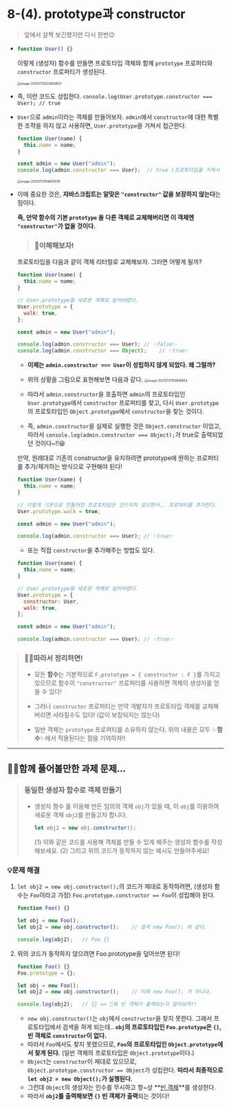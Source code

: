 #  8-(4). prototype과 constructor

>  앞에서 살짝 보긴했지만 다시 한번😉

- ```js
  function User() {}
  ```

  이렇게 (생성자) 함수를 만들면 프로토타입 객체와 함께 `prototype` 프로퍼티와 `constructor` 프로퍼티가 생성된다.

   <img src="C:\Users\eunse\AppData\Roaming\Typora\typora-user-images\image-20210730023640821.png" alt="image-20210730023640821" style="zoom: 50%;" />

  

- 즉, 이런 코드도 성립한다.
  `console.log(User.prototype.constructor === User); // true`

- `User`으로 `admin`이라는 객체를 만들어보자. `admin`에서 `constructor`에 대한 특별한 조작을 하지 않고 사용하면, `User.prototype`을 거쳐서 접근한다.

  ```js
  function User(name) {
    this.name = name;
  }
  
  const admin = new User("admin");
  console.log(admin.constructor === User);	// true (프로토타입을 거쳐서 접근)
  ```
  
   <img src="C:\Users\eunse\AppData\Roaming\Typora\typora-user-images\image-20210731154635076.png" alt="image-20210731154635076" style="zoom:50%;" />




- 이때 중요한 것은, **자바스크립트는 알맞은 `"constructor"` 값을 보장하지 않는다**는 점이다.

  **즉, 만약 함수의 기본 `prototype` 을 다른 객체로 교체해버리면 이 객체엔 `"constructor"`가 없을 것이다.**

  

  > ### 🤔이해해보자!

  프로토타입을 다음과 같이 객체 리터럴로 교체해보자. 그러면 어떻게 될까?

  ```js
  function User(name) {
    this.name = name;
  }
  
  // User.prototype을 새로운 객체로 덮어버렸다. 
  User.prototype = {
    walk: true,
  };
  
  const admin = new User("admin");
  
  console.log(admin.constructor === User); // ✨false✨
  console.log(admin.constructor === Object);	// ✨true✨
  ```

  - **이제는 `admin.constructor === User`이 성립하지 않게 되었다. 왜 그럴까?**

  - 위의 상황을 그림으로 표현해보면 다음과 같다.
    <img src="C:\Users\eunse\AppData\Roaming\Typora\typora-user-images\image-20210731155956654.png" alt="image-20210731155956654" style="zoom:50%;" />

  

  - 따라서 `admin.constructor`을 호출하면 `admin`의 프로토타입인 `User.prototype`에서 `constructor` 프로퍼티를 찾고,
    다시 `User.prototype`의 프로토타입인 `Object.prototype`에서 `constructor`을 찾는 것이다.
  - 즉, `admin.constructor`을 실제로 실행한 것은 `Object.constructor` 이었고, 따라서 `console.log(admin.constructor === Object);`가 true로 출력되었던 것이다~!!😆

  

  만약, 원래대로 기존의 constructor을 유지하려면 prototype에 원하는 프로퍼티를 추가/제거하는 방식으로 구현해야 된다!

  ```js
  function User(name) {
    this.name = name;
  }
  
  // 이렇게 기본으로 만들어진 프로토타입은 건드리지 않으면서.. 프로퍼티를 추가한다.
  User.prototype.walk = true;
  
  const admin = new User("admin");
  
  console.log(admin.constructor === User); // ✨true✨
  ```

  - 또는 직접 `constructor`을 추가해주는 방법도 있다.

  ```js
  function User(name) {
    this.name = name;
  }
  
  // User.prototype을 새로운 객체로 덮어버렸다. 
  User.prototype = {
    constructor: User,
    walk: true,
  };
  
  const admin = new User("admin");
  
  console.log(admin.constructor === User); // ✨true✨
  ```

  

> ### 👏🏻따라서 정리하면!
>
> - 모든 **함수**는 기본적으로 `F.prototype = { constructor : F }`를 가지고 있으므로 
>   함수의 `"constructor"` 프로퍼티를 사용하면 객체의 생성자를 얻을 수 있다!
>
> - 그러나 `constructor` 프로퍼티는 만약 개발자가 프로토타입 객체를 교체해버리면 사라질수도 있다! (값이 보장되지는 않는다)
>
> - 일반 객체는 `prototype` 프로퍼티를 소유하지 않는다. 위의 내용은 모두 ✨**함수**✨에서 적용된다는 점을 기억하자!!

---



## ✍🏻함께 풀어볼만한 과제 문제...

> ### 동일한 생성자 함수로 객체 만들기
>
> - 생성자 함수 를 이용해 만든 임의의 객체 `obj`가 있을 때, 이 `obj`를 이용하여 새로운 객체 `obj2`를 만들고자 합니다.
>
>   ```js
>   let obj2 = new obj.constructor();
>   ```
>
>   (1) 이와 같은 코드를 사용해 객체를 만들 수 있게 해주는 생성자 함수를 작성해보세요.
>   (2) 그리고 위의 코드가 동작하지 않는 예시도 만들어주세요!



### 💡문제 해결

1. `let obj2 = new obj.constructor();`의 코드가 제대로 동작하려면, (생성자 함수는 `Foo`이라고 가정)
   `Foo.prototype.constructor == Foo`이 성립해야 된다.

   ```js
   function Foo() {}
   
   let obj = new Foo();
   let obj2 = new obj.constructor();	// 결국 new Foo(); 와 같다.
   
   console.log(obj2);	// Foo {}
   ```

2. 위의 코드가 동작하지 않으려면 Foo.prototype을 덮어쓰면 된다!

   ```js
   function Foo() {}
   Foo.prototype = {};
   
   let obj = new Foo();
   let obj2 = new obj.constructor();	// 이제 new Foo(); 가 아니다.
   
   console.log(obj2);	// {} => 🤯왜 빈 객체가 출력되는지 알아보자!!
   ```

   - `new obj.constructor()`는 `obj`에서 `constructor`을 찾지 못한다.
     그래서 프로토타입에서 검색을 하게 되는데..
     **`obj`의 프로토타입인 `Foo.prototype`은 `{}`, 빈 객체로 `constructor`이 없다.**
   - 따라서 `Foo`에서도 찾지 못했으므로, **`Foo`의 프로토타입인 `Object.prototype`에서 찾게 된다.**
     (일반 객체의 프로토타입은 `Object.prototype`이다.) 
   - `Object`는 `constructor`이 제대로 있으므로, `Object.prototype.constructor == Object`가 성립란다. 
     **따라서 최종적으로 `let obj2 = new Object();`가 실행된다.**
   - 그런데 `Object`의 생성자는 인수를 무시하고 항~상 **<u>빈 객체</u>**를 생성한다.
   - 따라서 **`obj2`를 출력해보면 `{}` 빈 객체가 출력**되는 것이다!

